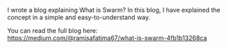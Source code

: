 I wrote a blog explaining What is Swarm?
In this blog, I have explained the concept in a simple and easy-to-understand way.

You can read the full blog here: https://medium.com/@ramisafatima67/what-is-swarm-4fb1b13268ca